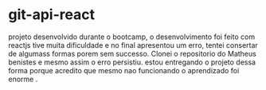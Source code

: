 # git-api-react
projeto desenvolvido durante o bootcamp, o desenvolvimento foi feito com reactjs tive muita dificuldade e no final apresentou um erro, tentei consertar de algumass formas porem sem successo. Clonei o repositorio do Matheus benistes e mesmo assim o erro persistiu. estou entregando o projeto dessa forma porque acredito que mesmo nao funcionando o aprendizado foi enorme .
